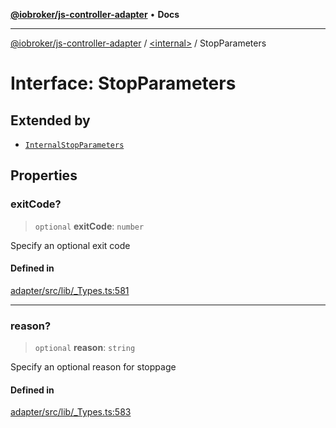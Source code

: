 [**@iobroker/js-controller-adapter**](../../README.md) • **Docs**

***

[@iobroker/js-controller-adapter](../../globals.md) / [\<internal\>](../README.md) / StopParameters

# Interface: StopParameters

## Extended by

- [`InternalStopParameters`](InternalStopParameters.md)

## Properties

### exitCode?

> `optional` **exitCode**: `number`

Specify an optional exit code

#### Defined in

[adapter/src/lib/\_Types.ts:581](https://github.com/ioBroker/ioBroker.js-controller/blob/f1ba02661ee76a492ac7f898d8736bf0a1d44d8b/packages/adapter/src/lib/_Types.ts#L581)

***

### reason?

> `optional` **reason**: `string`

Specify an optional reason for stoppage

#### Defined in

[adapter/src/lib/\_Types.ts:583](https://github.com/ioBroker/ioBroker.js-controller/blob/f1ba02661ee76a492ac7f898d8736bf0a1d44d8b/packages/adapter/src/lib/_Types.ts#L583)
